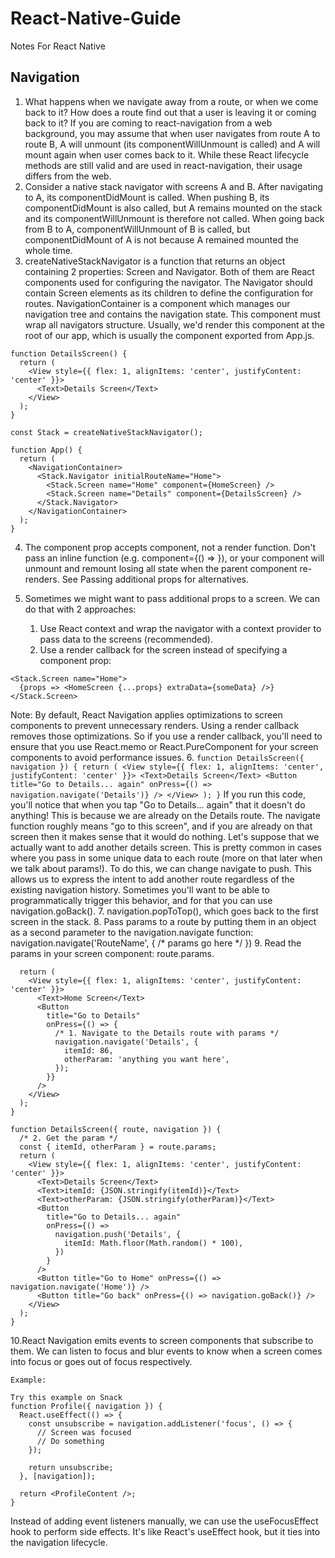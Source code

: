 # React-Native-Guide
Notes For React Native

## Navigation
1. What happens when we navigate away from a route, or when we come back to it? How does a route find out that a user is leaving it or coming back to it?
If you are coming to react-navigation from a web background, you may assume that when user navigates from route A to route B, A will unmount (its componentWillUnmount is called) and A will mount again when user comes back to it. While these React lifecycle methods are still valid and are used in react-navigation, their usage differs from the web.
2. Consider a native stack navigator with screens A and B. After navigating to A, its componentDidMount is called. When pushing B, its componentDidMount is also called, but A remains mounted on the stack and its componentWillUnmount is therefore not called. When going back from B to A, componentWillUnmount of B is called, but componentDidMount of A is not because A remained mounted the whole time.
3. createNativeStackNavigator is a function that returns an object containing 2 properties: Screen and Navigator. Both of them are React components used for configuring the navigator. The Navigator should contain Screen elements as its children to define the configuration for routes. NavigationContainer is a component which manages our navigation tree and contains the navigation state. This component must wrap all navigators structure. Usually, we'd render this component at the root of our app, which is usually the component exported from App.js.
```
function DetailsScreen() {
  return (
    <View style={{ flex: 1, alignItems: 'center', justifyContent: 'center' }}>
      <Text>Details Screen</Text>
    </View>
  );
}

const Stack = createNativeStackNavigator();

function App() {
  return (
    <NavigationContainer>
      <Stack.Navigator initialRouteName="Home">
        <Stack.Screen name="Home" component={HomeScreen} />
        <Stack.Screen name="Details" component={DetailsScreen} />
      </Stack.Navigator>
    </NavigationContainer>
  );
}
```
4. The component prop accepts component, not a render function. Don't pass an inline function (e.g. component={() => <HomeScreen />}), or your component will unmount and remount losing all state when the parent component re-renders. See Passing additional props for alternatives.
5. Sometimes we might want to pass additional props to a screen. We can do that with 2 approaches:

    1. Use React context and wrap the navigator with a context provider to pass data to the screens (recommended).
    2. Use a render callback for the screen instead of specifying a component prop:
```
<Stack.Screen name="Home">
  {props => <HomeScreen {...props} extraData={someData} />}
</Stack.Screen>
```
Note: By default, React Navigation applies optimizations to screen components to prevent unnecessary renders. Using a render callback removes those optimizations. So if you use a render callback, you'll need to ensure that you use React.memo or React.PureComponent for your screen components to avoid performance issues.
6. ```function DetailsScreen({ navigation }) {
  return (
    <View style={{ flex: 1, alignItems: 'center', justifyContent: 'center' }}>
      <Text>Details Screen</Text>
      <Button
        title="Go to Details... again"
        onPress={() => navigation.navigate('Details')}
      />
    </View>
  );
}```
If you run this code, you'll notice that when you tap "Go to Details... again" that it doesn't do anything! This is because we are already on the Details route. The navigate function roughly means "go to this screen", and if you are already on that screen then it makes sense that it would do nothing. Let's suppose that we actually want to add another details screen. This is pretty common in cases where you pass in some unique data to each route (more on that later when we talk about params!). To do this, we can change navigate to push. This allows us to express the intent to add another route regardless of the existing navigation history. Sometimes you'll want to be able to programmatically trigger this behavior, and for that you can use navigation.goBack(). 
7. navigation.popToTop(), which goes back to the first screen in the stack.
8. Pass params to a route by putting them in an object as a second parameter to the navigation.navigate function: navigation.navigate('RouteName', { /* params go here */ }) 
9. Read the params in your screen component: route.params.
``` function HomeScreen({ navigation }) {
  return (
    <View style={{ flex: 1, alignItems: 'center', justifyContent: 'center' }}>
      <Text>Home Screen</Text>
      <Button
        title="Go to Details"
        onPress={() => {
          /* 1. Navigate to the Details route with params */
          navigation.navigate('Details', {
            itemId: 86,
            otherParam: 'anything you want here',
          });
        }}
      />
    </View>
  );
}

function DetailsScreen({ route, navigation }) {
  /* 2. Get the param */
  const { itemId, otherParam } = route.params;
  return (
    <View style={{ flex: 1, alignItems: 'center', justifyContent: 'center' }}>
      <Text>Details Screen</Text>
      <Text>itemId: {JSON.stringify(itemId)}</Text>
      <Text>otherParam: {JSON.stringify(otherParam)}</Text>
      <Button
        title="Go to Details... again"
        onPress={() =>
          navigation.push('Details', {
            itemId: Math.floor(Math.random() * 100),
          })
        }
      />
      <Button title="Go to Home" onPress={() => navigation.navigate('Home')} />
      <Button title="Go back" onPress={() => navigation.goBack()} />
    </View>
  );
} 
```
10.React Navigation emits events to screen components that subscribe to them. We can listen to focus and blur events to know when a screen comes into focus or goes out of focus respectively.
```
Example:

Try this example on Snack 
function Profile({ navigation }) {
  React.useEffect(() => {
    const unsubscribe = navigation.addListener('focus', () => {
      // Screen was focused
      // Do something
    });

    return unsubscribe;
  }, [navigation]);

  return <ProfileContent />;
}
```
Instead of adding event listeners manually, we can use the useFocusEffect hook to perform side effects. It's like React's useEffect hook, but it ties into the navigation lifecycle.
